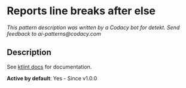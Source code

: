 # Reports line breaks after else

_This pattern description was written by a Codacy bot for detekt. Send feedback to ai-patterns@codacy.com_

## Description

See [ktlint docs](https://pinterest.github.io/ktlint/0.50.0/rules/standard/#no-line-break-after-else) for documentation.

**Active by default**: Yes - Since v1.0.0 
